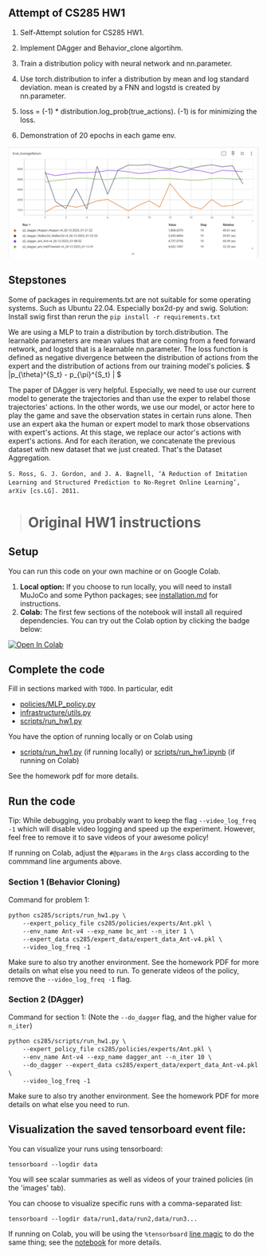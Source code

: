 ## Attempt of CS285 HW1
1. Self-Attempt solution for CS285 HW1. 
2. Implement DAgger and Behavior_clone algortihm. 
3. Train a distribution policy with neural network and nn.parameter. 
4. Use torch.distribution to infer a distribution by mean and log standard deviation. mean is created by a FNN and logstd is created by nn.parameter. 
5. loss = (-1) * distribution.log_prob(true_actions). (-1) is for minimizing the loss.

6. Demonstration of 20 epochs in each game env. 

![Alt text](image.png)


## Stepstones 
Some of packages in requirements.txt are not suitable for some operating systems. Such as Ubuntu 22.04. Especially box2d-py and swig. Solution: Install swig first than rerun the `pip install -r requirements.txt`


We are using a MLP to train a distribution by torch.distribution. The learnable parameters are mean values that are coming from a feed forward network, and logstd that is a learnable nn.parameter. The loss function is defined as negative divergence between the distribution of actions from the expert and the distribution of actions from our training model's policies.  $ \|p_{\theta}^{S_t} -  p_{\pi}^{S_t} \|  $


The paper of DAgger is very helpful. 
Especially, we need to use our current model to generate the trajectories and than use the exper to relabel those trajectories' actions. In the other words, we use our model, or actor here to play the game and save the observation states in certain runs alone. Then use an expert aka the human or expert model to mark those observations with expert's actions. At this stage, we replace our actor's actions with expert's actions. And for each iteration, we concatenate the previous dataset with new dataset that we just created. That's the Dataset Aggregation.

`S. Ross, G. J. Gordon, and J. A. Bagnell, ‘A Reduction of Imitation Learning and Structured Prediction to No-Regret Online Learning’, arXiv [cs.LG]. 2011.`


> # Original HW1 instructions 

## Setup

You can run this code on your own machine or on Google Colab. 

1. **Local option:** If you choose to run locally, you will need to install MuJoCo and some Python packages; see [installation.md](installation.md) for instructions.
2. **Colab:** The first few sections of the notebook will install all required dependencies. You can try out the Colab option by clicking the badge below:

[![Open In Colab](https://colab.research.google.com/assets/colab-badge.svg)](https://colab.research.google.com/github/berkeleydeeprlcourse/homework_fall2023/blob/master/hw1/cs285/scripts/run_hw1.ipynb)

## Complete the code

Fill in sections marked with `TODO`. In particular, edit
 - [policies/MLP_policy.py](cs285/policies/MLP_policy.py)
 - [infrastructure/utils.py](cs285/infrastructure/utils.py)
 - [scripts/run_hw1.py](cs285/scripts/run_hw1.py)

You have the option of running locally or on Colab using
 - [scripts/run_hw1.py](cs285/scripts/run_hw1.py) (if running locally) or [scripts/run_hw1.ipynb](cs285/scripts/run_hw1.ipynb) (if running on Colab)

See the homework pdf for more details.

## Run the code

Tip: While debugging, you probably want to keep the flag `--video_log_freq -1` which will disable video logging and speed up the experiment. However, feel free to remove it to save videos of your awesome policy!

If running on Colab, adjust the `#@params` in the `Args` class according to the commmand line arguments above.

### Section 1 (Behavior Cloning)
Command for problem 1:

```
python cs285/scripts/run_hw1.py \
	--expert_policy_file cs285/policies/experts/Ant.pkl \
	--env_name Ant-v4 --exp_name bc_ant --n_iter 1 \
	--expert_data cs285/expert_data/expert_data_Ant-v4.pkl \
	--video_log_freq -1
```

Make sure to also try another environment.
See the homework PDF for more details on what else you need to run.
To generate videos of the policy, remove the `--video_log_freq -1` flag.

### Section 2 (DAgger)
Command for section 1:
(Note the `--do_dagger` flag, and the higher value for `n_iter`)

```
python cs285/scripts/run_hw1.py \
    --expert_policy_file cs285/policies/experts/Ant.pkl \
    --env_name Ant-v4 --exp_name dagger_ant --n_iter 10 \
    --do_dagger --expert_data cs285/expert_data/expert_data_Ant-v4.pkl \
	--video_log_freq -1
```

Make sure to also try another environment.
See the homework PDF for more details on what else you need to run.

## Visualization the saved tensorboard event file:

You can visualize your runs using tensorboard:
```
tensorboard --logdir data
```

You will see scalar summaries as well as videos of your trained policies (in the 'images' tab).

You can choose to visualize specific runs with a comma-separated list:
```
tensorboard --logdir data/run1,data/run2,data/run3...
```

If running on Colab, you will be using the `%tensorboard` [line magic](https://ipython.readthedocs.io/en/stable/interactive/magics.html) to do the same thing; see the [notebook](cs285/scripts/run_hw1.ipynb) for more details.

